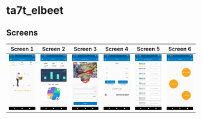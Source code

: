# ta7t_elbeet

## Screens

|Screen 1| Screen 2| Screen 3|Screen 4|Screen 5|Screen 6|
|:------:|:-------:|:-------:|:-------:|:-------:|:-------:|
|![](./Screenshot_1608804179.png)|![](./Screenshot_1608804187.png)|![](./Screenshot_1608804195.png)|![](./Screenshot_1608804207.png)|![](./Screenshot_1608806094.png)|![](./Screenshot_1608806100.png)|
